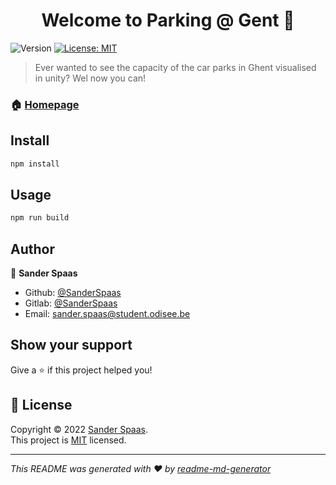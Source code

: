 <h1 align="center">Welcome to Parking @ Gent 👋</h1>
<p>
  <img alt="Version" src="https://img.shields.io/badge/version-0.0.1-blue.svg?cacheSeconds=2592000" />
  <a href="https://opensource.org/licenses/MIT" target="_blank">
    <img alt="License: MIT" src="https://img.shields.io/badge/License-MIT-yellow.svg" />
  </a>
</p>

> Ever wanted to see the capacity of the car parks in Ghent visualised in unity? Wel now you can!

### 🏠 [Homepage](https://parkerengent.netlify.app/)


## Install

```sh
npm install
```

## Usage

```sh
npm run build
```

## Author

👤 **Sander Spaas**

* Github: [@SanderSpaas](https://github.com/SanderSpaas)
* Gitlab: [@SanderSpaas](https://gitlab.com/sander.spaas)
* Email: sander.spaas@student.odisee.be
## Show your support

Give a ⭐️ if this project helped you!

## 📝 License

Copyright © 2022 [Sander Spaas](https://github.com/SanderSpaas).<br />
This project is [MIT](https://opensource.org/licenses/MIT) licensed.

***
_This README was generated with ❤️ by [readme-md-generator](https://github.com/kefranabg/readme-md-generator)_